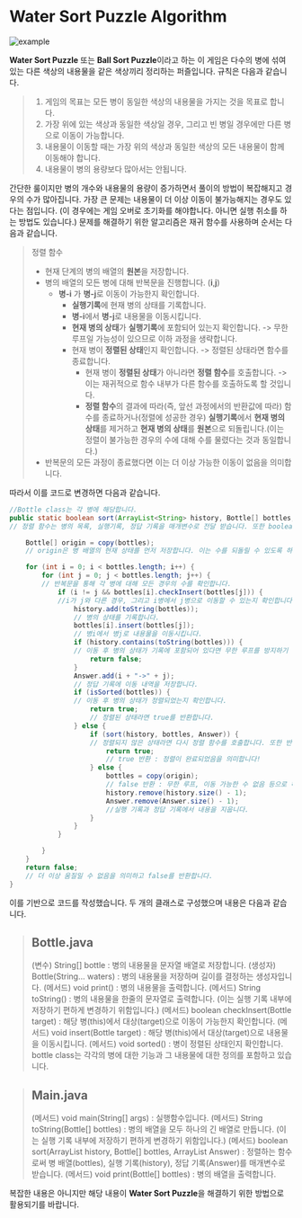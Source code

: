 Water Sort Puzzle Algorithm
=============

![example](https://github.com/LeeSeungHyun9661/WaterSortAlgorithm/assets/101535408/7c31888c-ae81-4cfb-8588-6572f0d5e6e7)

**Water Sort Puzzle** 또는 **Ball Sort Puzzle**이라고 하는 이 게임은 다수의 병에 섞여있는 다른 색상의 내용물을 같은 색상끼리 정리하는 퍼즐입니다. 규칙은 다음과 같습니다.
> 1. 게임의 목표는 모든 병이 동일한 색상의 내용물을 가지는 것을 목표로 합니다.
> 2. 가장 위에 있는 색상과 동일한 색상일 경우, 그리고 빈 병일 경우에만 다른 병으로 이동이 가능합니다. 
> 3. 내용물이 이동할 때는 가장 위의 색상과 동일한 색상의 모든 내용물이 함께 이동해야 합니다.
> 4. 내용물이 병의 용량보다 많아서는 안됩니다. 

간단한 룰이지만 병의 개수와 내용물의 용량이 증가하면서 풀이의 방법이 복잡해지고 경우의 수가 많아집니다. 가장 큰 문제는 내용물이 더 이상 이동이 불가능해지는 경우도 있다는 점입니다. (이 경우에는 게임 오버로 초기화를 해야합니다. 아니면 실행 취소를 하는 방법도 있습니다.)
문제를 해결하기 위한 알고리즘은 재귀 함수를 사용하며 순서는 다음과 같습니다. 

> 정렬 함수
> * 현재 단계의 병의 배열의 **원본**을 저장합니다.
> * 병의 배열의 모든 병에 대해 반복문을 진행합니다. (**i**,**j**)
>   * **병-i** 가 **병-j**로 이동이 가능한지 확인합니다.
>      * **실행기록**에 현재 병의 상태를 기록합니다.
>      * **병-i**에서 **병-j**로 내용물을 이동시킵니다.
>      * **현재 병의 상태**가 **실행기록**에 포함되어 있는지 확인합니다. -> 무한 루프일 가능성이 있으므로 이하 과정을 생략합니다.
>      * 현재 병이 **정렬된 상태**인지 확인합니다. -> 정렬된 상태라면 함수를 종료합니다.
>        * 현재 병이 **정렬된 상태**가 아니라면 **정렬 함수**를 호출합니다. -> 이는 재귀적으로 함수 내부가 다른 함수를 호출하도록 할 것입니다.
>        * **정렬 함수**의 결과에 따라(즉, 앞선 과정에서의 반환값에 따라) 함수를 종료하거나(정렬에 성공한 경우) **실행기록**에서 **현재 병의 상태**를 제거하고 **현재 병의 상태**를 **원본**으로 되돌립니다.(이는 정렬이 불가능한 경우의 수에 대해 수를 물렸다는 것과 동일합니다.)
>  * 반복문의 모든 과정이 종료했다면 이는 더 이상 가능한 이동이 없음을 의미합니다.

따라서 이를 코드로 변경하면 다음과 같습니다.
```java
//Bottle class는 각 병에 해당합니다.
public static boolean sort(ArrayList<String> history, Bottle[] bottles, ArrayList<String> Answer) {
// 정렬 함수는 병의 목록, 실행기록, 정답 기록을 매개변수로 전달 받습니다. 또한 boolean값을 반환합니다.

	Bottle[] origin = copy(bottles);
	// origin은 병 배열의 현재 상태를 먼저 저장합니다. 이는 수를 되돌릴 수 있도록 하여 

	for (int i = 0; i < bottles.length; i++) {
		for (int j = 0; j < bottles.length; j++) {
		// 반복문을 통해 각 병에 대해 모든 경우의 수를 확인합니다.
			if (i != j && bottles[i].checkInsert(bottles[j])) {
			//i가 j와 다른 경우, 그리고 i병에서 j병으로 이동할 수 있는지 확인합니다.
				history.add(toString(bottles));
				// 병의 상태를 기록합니다.
				bottles[i].insert(bottles[j]);
				// 병i에서 병j로 내용물을 이동시킵니다.
				if (history.contains(toString(bottles))) {
				// 이동 후 병의 상태가 기록에 포함되어 있다면 무한 루프를 방지하기 위해 false를 반환합니다.
					return false;
				}
				Answer.add(i + "->" + j);
				// 정답 기록에 이동 내역을 저장합니다.
				if (isSorted(bottles)) {
				// 이동 후 병의 상태가 정렬되었는지 확인합니다.
					return true;
					// 정렬된 상태라면 true를 반환합니다.
				} else { 
					if (sort(history, bottles, Answer)) {
					// 정렬되지 않은 상태라면 다시 정렬 함수를 호출합니다. 또한 반환값을 확인합니다.
						return true;
						// true 반환 : 정렬이 완료되었음을 의미합니다!
					} else {
						bottles = copy(origin);
						// false 반환 : 무한 루프, 이동 가능한 수 없음 등으로 해당 이동이 잘못되었음을 의미합니다. 이동을 취소합니다.(원본으로 다시 되돌립니다)
						history.remove(history.size() - 1);
						Answer.remove(Answer.size() - 1);
						//실행 기록과 정답 기록에서 내용을 지웁니다.
					}
				}
			}

		}
	}
	return false;
	// 더 이상 움질일 수 없음을 의미하고 false를 반환합니다.
}
```
이를 기반으로 코드를 작성했습니다. 두 개의 클래스로 구성했으며 내용은 다음과 같습니다.

> Bottle.java
> ----
> (변수) String[] bottle : 병의 내용물을 문자열 배열로 저장합니다.
> (생성자) Bottle(String... waters) : 병의 내용물을 저장하며 길이를 결정하는 생성자입니다.
> (메서드) void print() : 병의 내용물을 출력합니다.
> (메서드) String toString() : 병의 내용물을 한줄의 문자열로 출력합니다. (이는 실행 기록 내부에 저장하기 편하게 변경하기 위함입니다.)
> (메서드) boolean checkInsert(Bottle target) : 해당 병(this)에서 대상(target)으로 이동이 가능한지 확인합니다.
> (메서드) void insert(Bottle target) : 해당 병(this)에서 대상(target)으로 내용물을 이동시킵니다.
> (메서드) void sorted() : 병이 정렬된 상태인지 확인합니다.
bottle class는 각각의 병에 대한 기능과 그 내용물에 대한 정의를 포함하고 있습니다.

> Main.java
> ----
> (메서드) void main(String[] args) : 실행함수입니다.
> (메서드) String toString(Bottle[] bottles) : 병의 배열을 모두 하나의 긴 배열로 만듭니다. (이는 실행 기록 내부에 저장하기 편하게 변경하기 위함입니다.)
> (메서드) boolean sort(ArrayList<String> history, Bottle[] bottles, ArrayList<String> Answer) : 정렬하는 함수로써 병 배열(bottles), 실행 기록(history), 정답 기록(Answer)를 매개변수로 받습니다.
> (메서드) void print(Bottle[] bottles) : 병의 배열을 출력합니다.

복잡한 내용은 아니지만 해당 내용이 **Water Sort Puzzle**을 해결하기 위한 방법으로 활용되기를 바랍니다.
